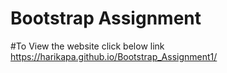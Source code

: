 # Bootstrap Assignment

#To View the website click below link 
https://harikapa.github.io/Bootstrap_Assignment1/
